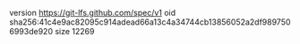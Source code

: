 version https://git-lfs.github.com/spec/v1
oid sha256:41c4e9ac82095c914adead66a13c4a34744cb13856052a2df9897506993de920
size 12269
